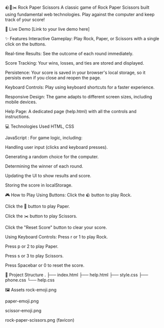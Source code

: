 🪨📄✂️ Rock Paper Scissors
A classic game of Rock Paper Scissors built using fundamental web technologies. Play against the computer and keep track of your score!

🚀 Live Demo
[Link to your live demo here]

✨ Features
Interactive Gameplay: Play Rock, Paper, or Scissors with a single click on the buttons.

Real-time Results: See the outcome of each round immediately.

Score Tracking: Your wins, losses, and ties are stored and displayed.

Persistence: Your score is saved in your browser's local storage, so it persists even if you close and reopen the page.

Keyboard Controls: Play using keyboard shortcuts for a faster experience.

Responsive Design: The game adapts to different screen sizes, including mobile devices.

Help Page: A dedicated page (help.html) with all the controls and instructions.

💻 Technologies Used
HTML, CSS

JavaScript : For game logic, including:

Handling user input (clicks and keyboard presses).

Generating a random choice for the computer.

Determining the winner of each round.

Updating the UI to show results and score.

Storing the score in localStorage.

🎮 How to Play
Using Buttons:
Click the 🪨 button to play Rock.

Click the 📄 button to play Paper.

Click the ✂️ button to play Scissors.

Click the "Reset Score" button to clear your score.

Using Keyboard Controls:
Press r or 1 to play Rock.

Press p or 2 to play Paper.

Press s or 3 to play Scissors.

Press Spacebar or 0 to reset the score.

📂 Project Structure
.
├── index.html
├── help.html
├── style.css
├── phone.css
└── help.css

🖼️ Assets
rock-emoji.png

paper-emoji.png

scissor-emoji.png

rock-paper-scissors.png (favicon)

